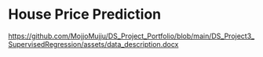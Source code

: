 # House Price Prediction


https://github.com/MojjoMujju/DS_Project_Portfolio/blob/main/DS_Project3_SupervisedRegression/assets/data_description.docx
